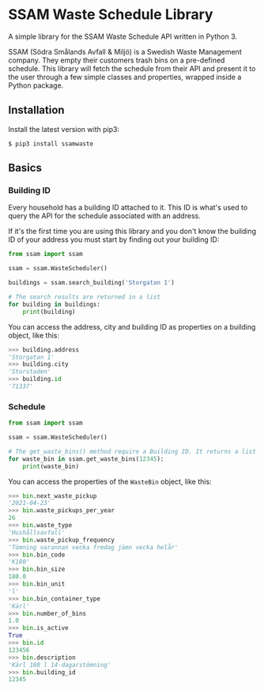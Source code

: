 # SSAM Waste Schedule Library
A simple library for the SSAM Waste Schedule API written in Python 3.

SSAM (Södra Smålands Avfall & Miljö) is a Swedish Waste Management company.
They empty their customers trash bins on a pre-defined schedule. This library
will fetch the schedule from their API and present it to the user through a few simple classes and properties, wrapped inside a Python package.

## Installation
Install the latest version with pip3:
```
$ pip3 install ssamwaste
```

## Basics
### Building ID
Every household has a building ID attached to it. This ID is what's used to query the API for the schedule associated with an address.

If it's the first time you are using this library and you don't know the building ID of your address you must start by finding out your building ID:
```python
from ssam import ssam

ssam = ssam.WasteScheduler()

buildings = ssam.search_building('Storgatan 1')

# The search results are returned in a list
for building in buildings:
    print(building)
```

You can access the address, city and building ID as properties on a building object, like this:
```python
>>> building.address
'Storgatan 1'
>>> building.city
'Storstaden'
>>> building.id
'71337'
```

### Schedule
```python
from ssam import ssam

ssam = ssam.WasteScheduler()

# The get_waste_bins() method require a Building ID. It returns a list of WasteBin objects.
for waste_bin in ssam.get_waste_bins(12345):
    print(waste_bin)
```

You can access the properties of the ```WasteBin``` object, like this:
```python
>>> bin.next_waste_pickup
'2021-04-23'
>>> bin.waste_pickups_per_year
26
>>> bin.waste_type
'Hushållsavfall'
>>> bin.waste_pickup_frequency
'Tömning varannan vecka fredag jämn vecka helår'
>>> bin.bin_code
'K180'
>>> bin.bin_size
180.0
>>> bin.bin_unit
'l'
>>> bin.bin_container_type
'Kärl'
>>> bin.number_of_bins
1.0
>>> bin.is_active
True
>>> bin.id
123456
>>> bin.description
'Kärl 180 l 14-dagarstömning'
>>> bin.building_id
12345
```
